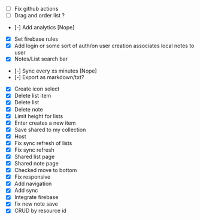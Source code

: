 - [ ] Fix github actions
- [ ] Drag and order list ?
- [-] Add analytics [Nope]
- [X] Set firebase rules
- [x] Add login or some sort of auth/on user creation associates local notes to user
- [x] Notes/List search bar
- [-] Sync every xs minutes [Nope]
- [-] Export as markdown/txt?
- [X] Create icon select
- [x] Delete list item
- [x] Delete list 
- [x] Delete note
- [x] Limit height for lists
- [x] Enter creates a new item
- [x] Save shared to my collection
- [x] Host
- [x] Fix sync refresh of lists
- [x] Fix sync refresh
- [x] Shared list page
- [x] Shared note page
- [x] Checked move to bottom
- [x] Fix responsive
- [x] Add navigation
- [x] Add sync
- [x] Integrate firebase
- [x] fix new note save
- [x] CRUD by resource id
